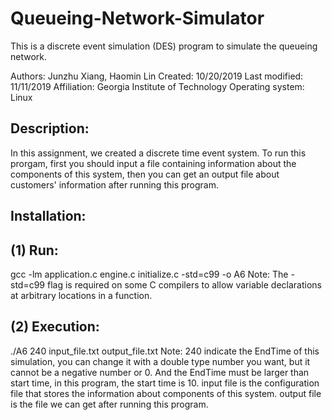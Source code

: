 # Queueing-Network-Simulator
This is a discrete event simulation (DES) program to simulate the queueing network.

Authors: Junzhu Xiang, Haomin Lin
Created: 10/20/2019
Last modified: 11/11/2019
Affiliation: Georgia Institute of Technology
Operating system: Linux

Description:
-------------
In this assignment, we created a discrete time event system. To run this prorgam, first you should
input a file containing information about the components of this system, then you can get an output
file about customers' information after running this program.

Installation:
------------
(1) Run:
------------
gcc -lm application.c engine.c initialize.c -std=c99 -o A6
Note: The -std=c99 flag is required on some C compilers to allow variable declarations at arbitrary locations in a function.

(2) Execution:
------------
./A6 240 input_file.txt output_file.txt
Note: 240 indicate the EndTime of this simulation, you can change it with a double type number you want, but it cannot be a negative number or 0. 
And the EndTime must be larger than start time, in this program, the start time is 10. input file is the configuration file that stores the 
information about components of this system. output file is the file we can get after running this program.
